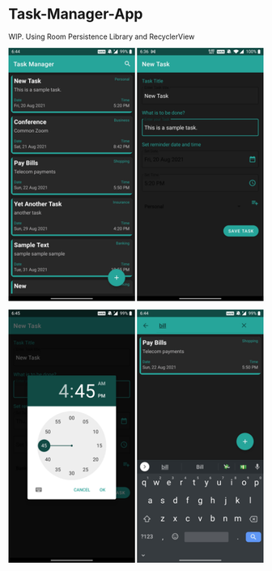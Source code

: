 # Task-Manager-App
WIP. Using Room Persistence Library and RecyclerView

<img src="readme/Screenshot_20210820-184418.jpg" height=500px width=250px>    <img src="readme/Screenshot_20210820-183619.jpg" height=500px width=250px> 

<img src="readme/Screenshot_20210820-184510.jpg" height=500px width=250px>    <img src="readme/Screenshot_20210820-184434.jpg" height=500px width=250px>


